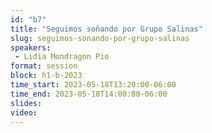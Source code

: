 ```yaml
---
id: "b7"
title: "Seguimos soñando por Grupo Salinas"
slug: seguimos-sonando-por-grupo-salinas
speakers:
 - Lidia Mondragon Pio
format: session
block: h1-b-2023
time_start: 2023-05-18T13:20:00-06:00
time_end: 2023-05-18T14:00:00-06:00
slides: 
video: 
---
```


